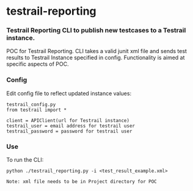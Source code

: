 # testrail-reporting
### Testrail Reporting CLI to publish new testcases to a Testrail instance.

POC for Testrail Reporting. CLI takes a valid junit xml file and sends test results to Testrail Instance specified
in config. Functionality is aimed at specific aspects of POC. 

### Config
Edit config file to reflect updated instance values:

    testrail_config.py
    from testrail import *
    
    client = APIClient(url for Testrail instance)
    testrail_user = email address for testrail user
    testrail_password = password for testrail user

### Use
To run the CLI:

    python ./testrail_reporting.py -i <test_result_example.xml>

    Note: xml file needs to be in Project directory for POC
